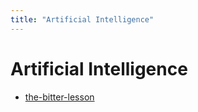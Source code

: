 ```yaml
---
title: "Artificial Intelligence"
---
```


# Artificial Intelligence

- [the-bitter-lesson](the-bitter-lesson.md)
